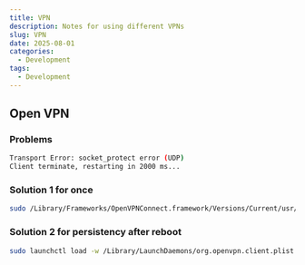```yaml
---
title: VPN
description: Notes for using different VPNs
slug: VPN
date: 2025-08-01
categories:
  - Development
tags:
  - Development
---
```



## Open VPN

### Problems
```bash
Transport Error: socket_protect error (UDP)
Client terminate, restarting in 2000 ms...
```
### Solution 1 for once
```bash
sudo /Library/Frameworks/OpenVPNConnect.framework/Versions/Current/usr/sbin/ovpnagent
```
### Solution 2 for persistency after reboot
```bash
sudo launchctl load -w /Library/LaunchDaemons/org.openvpn.client.plist
```

